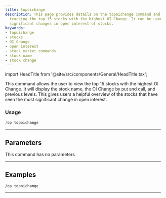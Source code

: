 ```yaml
---
title: topoichange
description: This page provides details on the topoichange command and its usage for
  tracking the top 15 stocks with the highest OI Change. It can be used to monitor
  significant changes in open interest of stocks.
keywords:
- topoichange
- stocks
- OI Change
- open interest
- stock market commands
- stock name
- stock change
---
```


import HeadTitle from '@site/src/components/General/HeadTitle.tsx';

<HeadTitle title="options: topoichange - Discord Reference | OpenBB Bot Docs" />

This command allows the user to view the top 15 stocks with the highest OI Change. It will display the stock name, the OI Change by put and call, and previous levels. This gives users a helpful overview of the stocks that have seen the most significant change in open interest.

### Usage

```python wordwrap
/op topoichange
```

---

## Parameters

This command has no parameters

---

## Examples

```
/op topoichange
```

---
